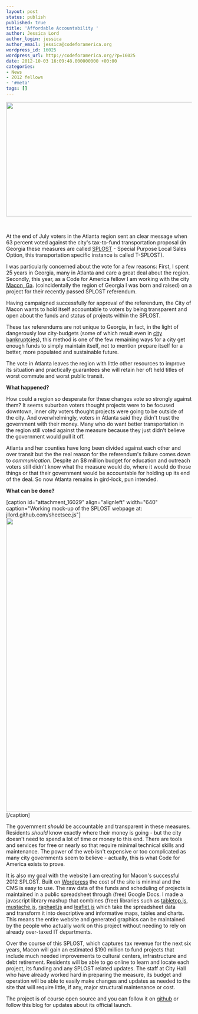 ```yaml
---
layout: post
status: publish
published: true
title: 'Affordable Accountability '
author: Jessica Lord
author_login: jessica
author_email: jessica@codeforamerica.org
wordpress_id: 16025
wordpress_url: http://codeforamerica.org/?p=16025
date: 2012-10-03 16:09:48.000000000 +00:00
categories:
- News
- 2012 fellows
- '#meta'
tags: []
---
```

<a href="http://codeforamerica.org/wp-content/uploads/2012/08/atlinterstate7585.png"><img class="alignleft size-large wp-image-16032" title="atlinterstate7585" src="http://codeforamerica.org/wp-content/uploads/2012/08/atlinterstate7585-1024x497.png" alt="" width="640" height="310" /></a>

&nbsp;

At the end of July voters in the Atlanta region sent an clear message when 63 percent voted against the city's tax-to-fund transportation proposal (in Georgia these measures are called <a title="SPLOST wikipedia page" href="http://en.wikipedia.org/wiki/SPLOST" target="_blank">SPLOST</a> - Special Purpose Local Sales Option, this transportation specific instance is called T-SPLOST).

I was particularly concerned about the vote for a few reasons: First, I spent 25 years in Georgia, many in Atlanta and care a great deal about the region. Secondly, this year, as a Code for America fellow I am working with the city <a title="Macon Wikipedia Page" href="http://en.wikipedia.org/wiki/Macon,_ga" target="_blank">Macon, Ga</a>. (coincidentally the region of Georgia I was born and raised) on a project for their recently passed SPLOST referendum.

Having campaigned successfully for approval of the referendum, the City of Macon wants to hold itself accountable to voters by being transparent and open about the funds and status of projects within the SPLOST.

These tax referendums are not unique to Georgia, in fact, in the light of dangerously low city-budgets (some of which result even in <a title="Bankrupt Cities" href="http://articles.latimes.com/2012/jul/15/business/la-fi-bankrupt-cities-20120715" target="_blank">city bankruptcies</a>), this method is one of the few remaining ways for a city get enough funds to simply maintain itself, not to mention prepare itself for a better, more populated and sustainable future.

The vote in Atlanta leaves the region with little other resources to improve its situation and practically guarantees she will retain her oft held titles of worst commute and worst public transit.

<strong>What happened?</strong>

How could a region so desperate for these changes vote so strongly against them? It seems suburban voters thought projects were to be focused downtown, inner city voters thought projects were going to be outside of the city. And overwhelmingly, voters in Atlanta said they didn't trust the government with their money. Many who do want better transportation in the region still voted against the measure because they just didn't believe the government would pull it off.

Atlanta and her counties have long been divided against each other and over transit but the the real reason for the referendum's failure comes down to <em>communication</em>. Despite an $8 million budget for education and outreach voters still didn't know what the measure would do, where it would do those things or that their government would be accountable for holding up its end of the deal. So now Atlanta remains in gird-lock, pun intended.

<strong>What can be done? </strong>

[caption id="attachment_16029" align="alignleft" width="640" caption="Working mock-up of the SPLOST webpage at: jllord.github.com/sheetsee.js"]<a href="http://codeforamerica.org/wp-content/uploads/2012/08/splostmock.png"><img class="size-large wp-image-16029" title="splostmock" src="http://codeforamerica.org/wp-content/uploads/2012/08/splostmock-822x1024.png" alt="" width="640" height="797" /></a>[/caption]

The government <em>should</em> be accountable and transparent in these measures. Residents <em>should</em> know exactly where their money is going - but the city doesn't need to spend a lot of time or money to this end. There are tools and services for free or nearly so that require minimal technical skills and maintenance. The power of the web isn't expensive or too complicated as many city governments seem to believe - actually, this is what Code for America exists to prove.

It is also my goal with the website I am creating for Macon's successful 2012 SPLOST. Built on <a title="Wordpress" href="http://www.wordpress.org" target="_blank">Wordpress</a> the cost of the site is minimal and the CMS is easy to use. The raw data of the funds and scheduling of projects is maintained in a public spreadsheet through (free) Google Docs. I made a javascript library mashup that combines (free) libraries such as <a title="tabletop.js" href="http://builtbybalance.com/Tabletop/" target="_blank">tabletop.js</a>, <a title="mustache.js" href="http://mustache.github.com/" target="_blank">mustache.js</a>, <a title="raphael.js" href="http://raphaeljs.com/" target="_blank">raphael.js</a> and <a title="leaflet.js" href="http://leaflet.cloudmade.com/" target="_blank">leaflet.js</a> which take the spreadsheet data and transform it into descriptive and informative maps, tables and charts. This means the entire website and generated graphics can be maintained by the people who actually work on this project without needing to rely on already over-taxed IT departments.

Over the course of this SPLOST, which captures tax revenue for the next six years, Macon will gain an estimated $190 million to fund projects that include much needed improvements to cultural centers, infrastructure and debt retirement. Residents will be able to go online to learn and locate each project, its funding and any SPLOST related updates. The staff at City Hall who have already worked hard in preparing the measure, its budget and operation will be able to easily make changes and updates as needed to the site that will require little, if any, major structural maintenance or cost.

The project is of course open source and you can follow it on <a title="github" href="https://github.com/jllord/sheetsee.js" target="_blank">github</a> or follow this blog for updates about its official launch.
